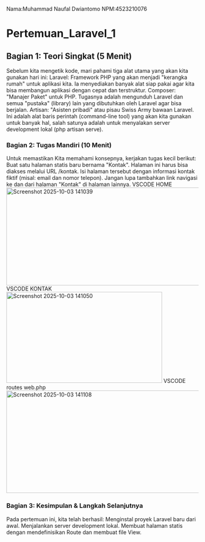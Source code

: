 Nama:Muhammad Naufal Dwiantomo
NPM:4523210076
# Pertemuan_Laravel_1
## Bagian 1: Teori Singkat (5 Menit)
Sebelum kita mengetik kode, mari pahami tiga alat utama yang akan kita gunakan hari ini:
Laravel: Framework PHP yang akan menjadi "kerangka rumah" untuk aplikasi kita. Ia menyediakan banyak alat siap pakai agar kita bisa membangun aplikasi dengan cepat dan terstruktur.
Composer: "Manajer Paket" untuk PHP. Tugasnya adalah mengunduh Laravel dan semua "pustaka" (library) lain yang dibutuhkan oleh Laravel agar bisa berjalan.
Artisan: "Asisten pribadi" atau pisau Swiss Army bawaan Laravel. Ini adalah alat baris perintah (command-line tool) yang akan kita gunakan untuk banyak hal, salah satunya adalah untuk menyalakan server development lokal (php artisan serve).

### Bagian 2: Tugas Mandiri (10 Menit)
Untuk memastikan Kita memahami konsepnya, kerjakan tugas kecil berikut:
Buat satu halaman statis baru bernama "Kontak".
Halaman ini harus bisa diakses melalui URL /kontak.
Isi halaman tersebut dengan informasi kontak fiktif (misal: email dan nomor telepon).
Jangan lupa tambahkan link navigasi ke dan dari halaman "Kontak" di halaman lainnya.
VSCODE HOME<br>
<img width="569" height="256" alt="Screenshot 2025-10-03 141039" src="https://github.com/user-attachments/assets/99a1c9b9-3f42-4026-a769-82b868497e54" />
VSCODE KONTAK<br>
<img width="408" height="238" alt="Screenshot 2025-10-03 141050" src="https://github.com/user-attachments/assets/d752add3-4a4b-4645-b572-41b840b8eb0f" />
VSCODE routes web.php<br>
<img width="621" height="268" alt="Screenshot 2025-10-03 141108" src="https://github.com/user-attachments/assets/8622ed1d-2a6f-4ae0-9a5a-63d85206cd6c" />


### Bagian 3: Kesimpulan & Langkah Selanjutnya
Pada pertemuan ini, kita telah berhasil:
Menginstal proyek Laravel baru dari awal.
Menjalankan server development lokal.
Membuat halaman statis dengan mendefinisikan Route dan membuat file View.

